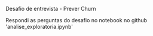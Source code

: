 Desafio de entrevista - Prever Churn

Respondi as perguntas do desafio no notebook no github 'analise_exploratoria.ipynb'
